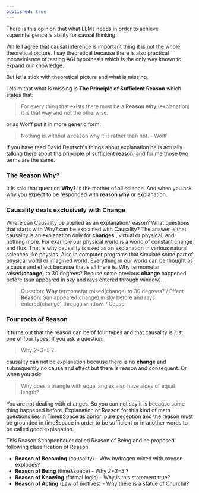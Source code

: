 ```yaml
---
published: true
---
```


There is this opinion that what LLMs needs in order to achieve superinteligence is ability for causal thinking.

While I agree that causal inference is important thing it is not the whole theoretical picture. I say theoretical because there is also practical inconvinience of testing AGI hypothesis which is the only way known to expand our knowledge.

But let's stick with theoretical picture and what is missing.

I claim that what is missing is **The Principle of Sufficient Reason** which states that:

> For every thing that exists there must be a **Reason why** (explanation) it is that way and not the otherwise.

or as Wolff put it in more generic form:

> Nothing is without a reason why it is rather than not. - Wolff

If you have read David Deutsch's things about explanation he is actually talking there about the principle of sufficient reason, and for me those two terms are the same.

### The Reason Why?

It is said that question **Why?** is the mother of all science. And when you ask why you expect to be responded with **reason why** or explanation. 

### Causality deals exclusively with Change
Where can Causality be applied as an explanation/reason? What questions that starts with Why? can be explained with Causality? The answer is that causality is an explanation only for **changes** , virtual or physical, and nothing more. 
For example our physical world is a world of constant change and flux. That is why causality is used as an explanation in various natural sciences like physics. Also in computer programs that simulate some part of physical world or imagined world. Everything in our world can be thought as a cause and effect because that's all there is. Why termometar raised(**change**) to 30 degrees? Becuse some previous **change** happened before (sun appeared in sky and rays entered through window).

> Question: **Why** termometar raised(change) to 30 degrees? / Effect
**Reason**: Sun appeared(change) in sky before and rays entered(change) through window. / Cause

### Four roots of Reason
It turns out that the reason can be of four types and that causality is just one of four types.
If you ask a question:

> Why _2+3=5_ ?

causality can not be explanation because there is no **change** and subsequently no cause and effect but there is reason and consequent. Or when you ask: 

> Why does a triangle with equal angles also have sides of equal length?

You are not dealing with changes. So you can not say it is because some thing happened before. 
Explanation or Reason for this kind of math questions lies in Time&Space as apriori pure peception and the reason must be grounded in time&space in order to be sufficient or in another words to be called good explanation.

This Reason Schopenhauer called Reason of Being and he proposed following classification of Reason.

- **Reason of Becoming** (causality) - Why hydrogen mixed with oxygen explodes?
- **Reason of Being** (time&space) - Why _2+3=5_ ?
- **Reason of Knowing** (formal logic) - Why is this statement true?
- **Reason of Acting** (Law of motives) - Why there is a statue of Churchil?
